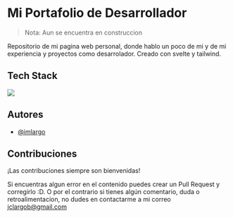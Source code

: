 # Mi Portafolio de Desarrollador

> Nota: Aun se encuentra en construccion

Repositorio de mi pagina web personal, donde hablo un poco de mi y de mi experiencia y proyectos como desarrolador. Creado con svelte y tailwind.

## Tech Stack

<img src="https://skillicons.dev/icons?i=svelte,ts,js,html,css,sass,tailwind&theme=dark" />

## Autores

- [@imlargo](https://www.github.com/imlargo)

## Contribuciones

¡Las contribuciones siempre son bienvenidas!

Si encuentras algun error en el contenido puedes crear un Pull Request y corregirlo :D. O por el contrario si tienes algún comentario, duda o retroalimentacion, no dudes en contactarme a mi correo jclargob@gmail.com